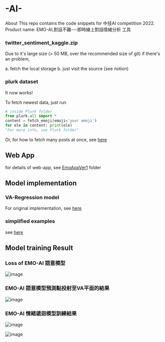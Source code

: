 # -AI-

About
This repo contains the code snippets for 中技AI competition 2022. Product name: EMO-AI,對話不難──即時線上對話情緒分析 工具



### twitter_sentiment_kaggle.zip

Due to it's large size (> 50 MB, over the recommended size of git)
if there's an problem, 

a. fetch the local storage
b. just visit the source (see notion)


### plurk dataset

It now works!

To fetch newest data, just run

```python
# inside Plurk folder
from plurk.all import *
content = fetch_emoji(emoji='your emoji')
for ele in content: print(ele)
"For more info, see Plurk folder"
```

Or, for how to fetch many posts at once, see [here](https://github.com/Kelvinthedrugger/-AI-/tree/main/emo_nbs/CODE_EXAMPLE_TO_PUSH/Multi_thread_web_scraper)


## Web App
for details of web-app, see [EmoAppVer1](https://github.com/Kelvinthedrugger/-AI-/tree/main/EmoAppVer1) folder


## Model implementation
### VA-Regression model
For original implementation, see [here](https://github.com/Kelvinthedrugger/-AI-/blob/main/emo_nbs/EMOAI_EmotionLoopModel_DataProcess_Training.ipynb)

### simplified examples
see [here](https://github.com/Kelvinthedrugger/-AI-/tree/main/emo_nbs/CODE_EXAMPLE_TO_PUSH)


## Model training Result
### Loss of EMO-AI 語意模型

![image](https://user-images.githubusercontent.com/59814445/189539001-33bec975-6dc7-4e6e-803b-d02e05ece0a5.png)


### EMO-AI 語意模型預測點投射至VA平面的結果

![image](https://user-images.githubusercontent.com/59814445/189539080-e1af906d-a6f6-4ae6-8e90-b88ef0e21d5d.png)


### EMO-AI 情緒遞迴模型訓練結果

![image](https://user-images.githubusercontent.com/59814445/189539091-53cdb4a7-d406-46d1-b483-5b8aa3118995.png)

![image](https://user-images.githubusercontent.com/59814445/189539097-4e4f66af-c083-4e2a-8851-2b70f6d63ddb.png)








